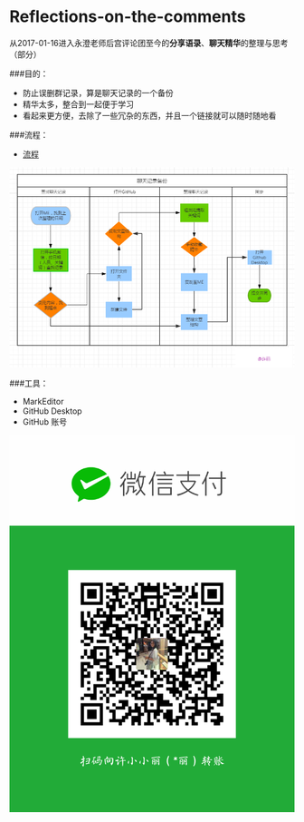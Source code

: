 # Reflections-on-the-comments
从2017-01-16进入永澄老师后宫评论团至今的**分享语录**、**聊天精华**的整理与思考（部分）

###目的：

- 防止误删群记录，算是聊天记录的一个备份
- 精华太多，整合到一起便于学习
- 看起来更方便，去除了一些冗杂的东西，并且一个链接就可以随时随地看

###流程：

- [流程](workflow.md)



![](./_image/filehelper_1489294200005_39.png)



###工具：

- MarkEditor
- GitHub Desktop
- GitHub 账号

![](./_image/788680987727851794.png)
